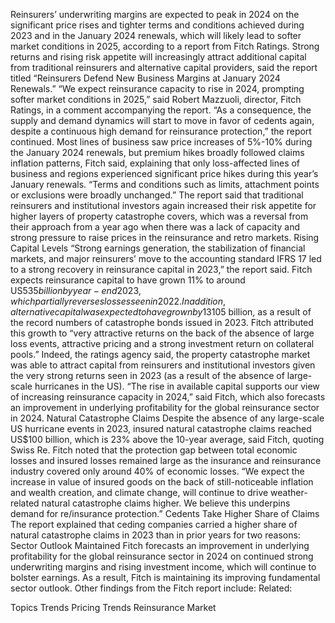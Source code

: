 Reinsurers’ underwriting margins are expected to peak in 2024 on the significant price rises and tighter terms and conditions achieved during 2023 and in the January 2024 renewals, which will likely lead to softer market conditions in 2025, according to a report from Fitch Ratings.
Strong returns and rising risk appetite will increasingly attract additional capital from traditional reinsurers and alternative capital providers, said the report titled “Reinsurers Defend New Business Margins at January 2024 Renewals.”
“We expect reinsurance capacity to rise in 2024, prompting softer market conditions in 2025,” said Robert Mazzuoli, director, Fitch Ratings, in a comment accompanying the report.
“As a consequence, the supply and demand dynamics will start to move in favor of cedents again, despite a continuous high demand for reinsurance protection,” the report continued.
Most lines of business saw price increases of 5%-10% during the January 2024 renewals, but premium hikes broadly followed claims inflation patterns, Fitch said, explaining that only loss-affected lines of business and regions experienced significant price hikes during this year’s January renewals.
“Terms and conditions such as limits, attachment points or exclusions were broadly unchanged.”
The report said that traditional reinsurers and institutional investors again increased their risk appetite for higher layers of property catastrophe covers, which was a reversal from their approach from a year ago when there was a lack of capacity and strong pressure to raise prices in the reinsurance and retro markets.
Rising Capital Levels
“Strong earnings generation, the stabilization of financial markets, and major reinsurers’ move to the accounting standard IFRS 17 led to a strong recovery in reinsurance capital in 2023,” the report said.
Fitch expects reinsurance capital to have grown 11% to around US$535 billion by year-end 2023, which partially reverses losses seen in 2022. In addition, alternative capital was expected to have grown by 13% in 2023, to around US$105 billion, as a result of the record numbers of catastrophe bonds issued in 2023.
Fitch attributed this growth to “very attractive returns on the back of the absence of large loss events, attractive pricing and a strong investment return on collateral pools.”
Indeed, the ratings agency said, the property catastrophe market was able to attract capital from reinsurers and institutional investors given the very strong returns seen in 2023 (as a result of the absence of large-scale hurricanes in the US).
“The rise in available capital supports our view of increasing reinsurance capacity in 2024,” said Fitch, which also forecasts an improvement in underlying profitability for the global reinsurance sector in 2024.
Natural Catastrophe Claims
Despite the absence of any large-scale US hurricane events in 2023, insured natural catastrophe claims reached US$100 billion, which is 23% above the 10-year average, said Fitch, quoting Swiss Re.
Fitch noted that the protection gap between total economic losses and insured losses remained large as the insurance and reinsurance industry covered only around 40% of economic losses.
“We expect the increase in value of insured goods on the back of still-noticeable inflation and wealth creation, and climate change, will continue to drive weather-related natural catastrophe claims higher. We believe this underpins demand for re/insurance protection.”
Cedents Take Higher Share of Claims
The report explained that ceding companies carried a higher share of natural catastrophe claims in 2023 than in prior years for two reasons:
Sector Outlook Maintained
Fitch forecasts an improvement in underlying profitability for the global reinsurance sector in 2024 on continued strong underwriting margins and rising investment income, which will continue to bolster earnings. As a result, Fitch is maintaining its improving fundamental sector outlook.
Other findings from the Fitch report include:
Related:

Topics
Trends
Pricing Trends
Reinsurance
Market
